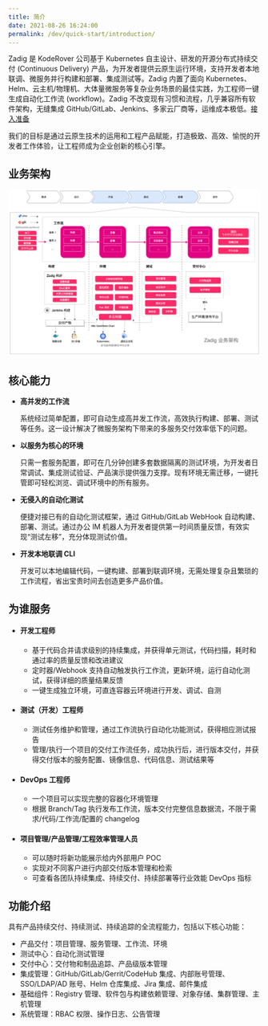 ```yaml
---
title: 简介
date: 2021-08-26 16:24:00
permalink: /dev/quick-start/introduction/
---
```


Zadig 是 KodeRover 公司基于 Kubernetes 自主设计、研发的开源分布式持续交付 (Continuous Delivery) 产品，为开发者提供云原生运行环境，支持开发者本地联调、微服务并行构建和部署、集成测试等。Zadig 内置了面向 Kubernetes、Helm、云主机/物理机、大体量微服务等复杂业务场景的最佳实践，为工程师一键生成自动化工作流 (workflow)。Zadig 不改变现有习惯和流程，几乎兼容所有软件架构，无缝集成 GitHub/GitLab、Jenkins、多家云厂商等，运维成本极低。[接入准备](/dev/quick-start/prepare/)

我们的目标是通过云原生技术的运用和工程产品赋能，打造极致、高效、愉悦的开发者工作体验，让工程师成为企业创新的核心引擎。

## 业务架构

![业务架构图](./_images/Zadig-Business-Architecture-zh.jpg)

## 核心能力

- **高并发的工作流**

  系统经过简单配置，即可自动生成高并发工作流，高效执行构建、部署、测试等任务。这一设计解决了微服务架构下带来的多服务交付效率低下的问题。

- **以服务为核心的环境**

  只需一套服务配置，即可在几分钟创建多套数据隔离的测试环境，为开发者日常调试、集成测试验证、产品演示提供强力支撑。现有环境无需迁移，一键托管即可轻松浏览、调试环境中的所有服务。


- **无侵入的自动化测试**

  便捷对接已有的自动化测试框架，通过 GitHub/GitLab WebHook 自动构建、部署、测试。通过办公 IM 机器人为开发者提供第一时间质量反馈，有效实现“测试左移”，充分体现测试价值。

- **开发本地联调 CLI**

  开发可以本地编辑代码，一键构建、部署到联调环境，无需处理复杂且繁琐的工作流程，省出宝贵时间去创造更多产品价值。

## 为谁服务

* #### 开发工程师
    - 基于代码合并请求级别的持续集成，并获得单元测试，代码扫描，耗时和通过率的质量反馈和改进建议
    - 定时器/Webhook 支持自动触发执行工作流，更新环境，运行自动化测试，获得详细的质量结果反馈
    - 一键生成独立环境，可直连容器云环境进行开发、调试、自测

* #### 测试（开发）工程师
    - 测试任务维护和管理，通过工作流执行自动化功能测试，获得相应测试报告
    - 管理/执行一个项目的交付工作流任务，成功执行后，进行版本交付，并获得交付版本的服务配置、镜像信息、代码信息、测试结果等

* #### DevOps 工程师
    - 一个项目可以实现完整的容器化环境管理
    - 根据 Branch/Tag 执行发布工作流，版本交付完整信息数据流，不限于需求/代码/工作流/配置的 changelog

* #### 项目管理/产品管理/工程效率管理人员
    - 可以随时将新功能展示给内外部用户 POC
    - 实现对不同客户进行内部交付版本管理和检索
    - 可查看各团队持续集成、持续交付、持续部署等行业效能 DevOps 指标

## 功能介绍

具有产品持续交付、持续测试、持续追踪的全流程能力，包括以下核心功能：

- 产品交付：项目管理、服务管理、工作流、环境
- 测试中心：自动化测试管理
- 交付中心：交付物和制品追踪、产品级版本管理
- 集成管理：GitHub/GitLab/Gerrit/CodeHub 集成、内部账号管理、SSO/LDAP/AD 账号、Helm 仓库集成、Jira 集成、邮件集成
- 基础组件：Registry 管理、软件包与构建依赖管理、对象存储、集群管理、主机管理
- 系统管理：RBAC 权限、操作日志、公告管理
<!-- - 质效中心：质效看板-持续集成、持续交付、持续部署 -->
<!-- - 质效中心：DevOps 洞察 - 构建、测试、持续交付洞察 -->